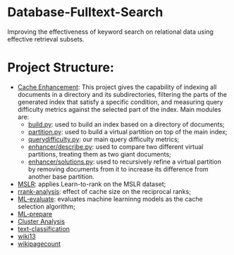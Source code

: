 # Database-Fulltext-Search
Improving the effectiveness of keyword search on relational data using effective retrieval subsets.

# Project Structure:
* [Cache Enhancement](https://github.com/abtkod/database-fulltext-search/tree/master/cache_enhancement): This project gives the capability of indexing all documents in a directory and its subdirectories, filtering the parts of the generated index that satisfy a specific condition, and measuring query difficulty metrics against the selected part of the index. Main modules are:
  * [build.py](https://github.com/abtkod/database-fulltext-search/blob/master/cache_enhancement/build.py): used to build an index based on a directory of documents;
  * [partition.py](https://github.com/abtkod/database-fulltext-search/blob/master/cache_enhancement/partition.py): used to build a virtual partition on top of the main index;
  * [querydifficulty.py](https://github.com/abtkod/database-fulltext-search/blob/master/cache_enhancement/querydifficulty.py): our main query difficulty metrics;
  * [enhancer/describe.py](https://github.com/abtkod/database-fulltext-search/blob/master/cache_enhancement/enhancer/describe.py): used to compare two different virtual partitions, treating them as two giant documents;
  * [enhancer/solutions.py](https://github.com/abtkod/database-fulltext-search/blob/master/cache_enhancement/enhancer/solutions.py): used to recursively refine a virtual partition by removing documents from it to increase its difference from another base partition.
* [MSLR](https://nbviewer.jupyter.org/github/abtkod/database-fulltext-search/blob/master/data_analysis/MSLR.ipynb): applies Learn-to-rank on the MSLR dataset;
* [rrank-analysis](https://nbviewer.jupyter.org/github/abtkod/database-fulltext-search/blob/master/data_analysis/rrank-analysis.ipynb): effect of cache size on the reciprocal ranks;
* [ML-evaluate](https://nbviewer.jupyter.org/github/abtkod/database-fulltext-search/blob/master/data_analysis/ml_evaluate_models.ipynb): evaluates machine learninng models as the cache selection algorithm; 
* [ML-prepare](https://nbviewer.jupyter.org/github/abtkod/database-fulltext-search/blob/master/data_analysis/ml_prepare_data.ipynb)
* [Cluster Analysis](https://nbviewer.jupyter.org/github/abtkod/database-fulltext-search/blob/master/data_analysis/cluster-analysis.ipynb)
* [text-classification](https://nbviewer.jupyter.org/github/abtkod/database-fulltext-search/blob/master/data_analysis/text_classification.ipynb)
* [wiki13](https://nbviewer.jupyter.org/github/abtkod/database-fulltext-search/blob/master/data_analysis/wiki13.ipynb)
* [wikipagecount](https://nbviewer.jupyter.org/github/abtkod/database-fulltext-search/blob/master/data_analysis/wiki-page-count.ipynb) 
